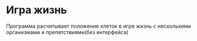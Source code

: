 #  Игра жизнь
Программа расчитывает положение клеток в игре жизнь с несколькими организмами и препятствиями(без интерфейса)
